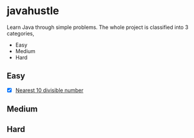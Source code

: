 # javahustle
Learn Java through simple problems. The whole project is classified into 3 categories,
* Easy
* Medium
* Hard

## Easy
- [x] [Nearest 10 divisible number](https://github.com/hustlebar/javahustle/blob/master/src/main/java/com/hustlebar/javahustle/easy/Nearest10.java)

## Medium

## Hard
